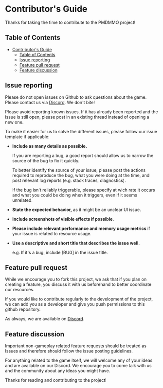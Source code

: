 # Contributor's Guide

Thanks for taking the time to contribute to the PMDMMO project!

## Table of Contents

- [Contributor's Guide](#contributors-guide)
  - [Table of Contents](#table-of-contents)
  - [Issue reporting](#issue-reporting)
  - [Feature pull request](#feature-pull-request)
  - [Feature discussion](#feature-discussion)

## Issue reporting

Please do not open issues on Github to ask questions about the game. Please
contact us via [Discord]. We don't bite!

Please avoid reporting known issues. If it has already been reported and the
issue is still open, please post in an existing thread instead of opening a
new one.

To make it easier for us to solve the different issues, please follow our issue
template if applicable:

- **Include as many details as possible.**
  
  If you are reporting a bug, a good report should allow us to narrow the source
  of the bug to fix it quickly.

  To better identify the source of your issue, please post the actions required
  to reproduce the bug, what you were doing at the time, and post relevant
  log reports (e.g. stack traces, diagnostics).

  If the bug isn't reliably triggerable, please specify at wich rate it occurs
  and what you could be doing when it triggers, even if it seems unrelated.
- **State the expected behavior,** as it might be an unclear UI issue.
- **Include screenshots of visible effects if possible.**
- **Please include relevant performance and memory usage metrics** if your issue
  is related to resource usage.
- **Use a descriptive and short title that describes the issue well.**

  e.g. If it's a bug, include [BUG] in the issue title.

## Feature pull request

While we encourage you to fork this project, we ask that if you plan on creating
a feature, you discuss it with us beforehand to better coordinate our resources.

If you would like to contribute regularly to the development of the project, we
can add you as a developer and give you push permissions to this github
repository.

As always, we are available on [Discord].

## Feature discussion

Important non-gameplay related feature requests should be treated as Issues and
therefore should follow the issue posting guidelines.

For anything related to the game itself, we will welcome any of your ideas and
are available on our Discord. We encourage you to come talk with us and the
community about any ideas you might have.

Thanks for reading and contributing to the project!

[Discord]: https://discord.gg/KegXRG8
